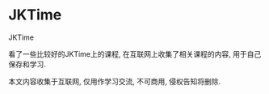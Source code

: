 # JKTime
JKTime

看了一些比较好的JKTime上的课程, 在互联网上收集了相关课程的内容, 用于自己保存和学习.

本文内容收集于互联网, 仅用作学习交流, 不可商用, 侵权告知将删除.

